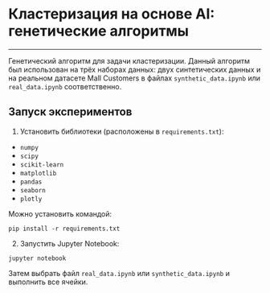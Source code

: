 # Кластеризация на основе AI: генетические алгоритмы
__________
Генетический алгоритм для задачи кластеризации. Данный алгоритм был использован на трёх наборах данных: двух синтетических данных и на реальном датасете Mall Customers в файлах `synthetic_data.ipynb` или `real_data.ipynb` соответственно.

## Запуск экспериментов
1. Установить библиотеки (расположены в `requirements.txt`):
- `numpy`
- `scipy`
- `scikit-learn`
- `matplotlib`
- `pandas`
- `seaborn`
- `plotly`

Можно установить командой:

```
pip install -r requirements.txt
```
2. Запустить Jupyter Notebook:
```
jupyter notebook
```

Затем выбрать файл `real_data.ipynb` или `synthetic_data.ipynb` и выполнить все ячейки.
